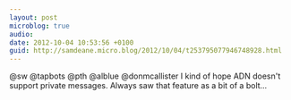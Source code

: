 ```yaml
---
layout: post
microblog: true
audio: 
date: 2012-10-04 10:53:56 +0100
guid: http://samdeane.micro.blog/2012/10/04/t253795077946748928.html
---
```

@sw @tapbots @pth @alblue @donmcallister I kind of hope ADN doesn't support private messages. Always saw that feature as a bit of a bolt...
